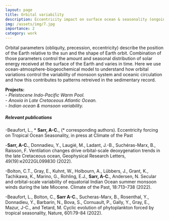 ```yaml
---
layout: page
title: Orbital variability
description: Eccentricity impact on surface ocean & seasonality (ongoing)
img: /assets/img/7.jpg
importance: 2
category: work
---
```


Orbital parameters (obliquity, precession, eccentricity) describe the position of the Earth relative to the sun and the shape of Earth orbit. Combination of those parameters control the amount and seasonal distribution of solar energy received at the surface of the Earth and varies in time. Here we use ocean-atmosphere-biogeochemical model to understand how orbital variations control the variability of monsoon system and oceanic circulation and how this contributes to patterns retreived in the sedimentary record. 

__Projects:__  
_- Pleistocene Indo-Pacific Warm Pool._   
_- Anoxia in Late Cretaceous Atlantic Ocean._  
_- Indian ocean & monsoon variability._

##### Relevant publications 
-Beaufort, L., * __Sarr, A-C.__, (* corresponding authors). Eccentricity forcing on Tropical Ocean Seasonality, in press at Climate of the Past

-__Sarr, A-C.__, Donnadieu, Y., Laugié, M., Ladant, J.-B., Suchéras-Marx, B., Raisson, F. Ventilation changes drive orbital-scale deoxygenation trends in the late Cretaceous ocean, Geophysical Research Letters, 49(19):e2022GL099830 (2022).

 -Bolton, C.T., Gray, E., Kuhnt, W., Holbourn, A., Lübbers, J., Grant, K., Tachikawa, K., Marino, G., Rohling, E.J., __Sarr, A-C.__, Andersen, N. Secular and orbital-scale variability of equatorial Indian Ocean summer monsoon winds during the late Miocene. Climate of the Past, 18:713–738 (2022).
 
-Beaufort, L., Bolton, C., __Sarr A-C.__, Sucheras-Marx, B., Rosenthal, Y., Donnadieu, Y., Barbarin, N., Bova, S., Cornuault, P., Gally, Y., Gray, E., Mazur, J-C., and Tetard, M. Cyclic evolution of phytoplankton forced by tropical seasonality, Nature, 601:79-84 (2022).


